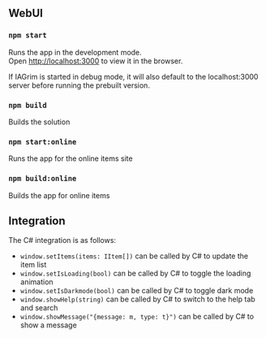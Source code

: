 ## WebUI

### `npm start`

Runs the app in the development mode.\
Open [http://localhost:3000](http://localhost:3000) to view it in the browser.

If IAGrim is started in debug mode, it will also default to the localhost:3000 server before running the prebuilt version.

### `npm build`
Builds the solution

### `npm start:online`

Runs the app for the online items site

### `npm build:online`
Builds the app for online items



## Integration
The C# integration is as follows:
* `window.setItems(items: IItem[])` can be called by C# to update the item list  
* `window.setIsLoading(bool)` can be called by C# to toggle the loading animation
* `window.setIsDarkmode(bool)` can be called by C# to toggle dark mode
* `window.showHelp(string)` can be called by C# to switch to the help tab and search
* `window.showMessage("{message: m, type: t}")` can be called by C# to show a message